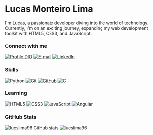 # Lucas Monteiro Lima 

I'm Lucas, a passionate developer diving into the world of technology. Currently, I'm on an exciting journey, expanding my web development toolkit with HTML5, CSS3, and JavaScript.

### Connect with me

[![Profile DIO](https://img.shields.io/badge/-My%20Profile%20on%20DIO-000?style=for-the-badge)](https://www.dio.me/users/lucasmonteirolima10)
[![E-mail](https://img.shields.io/badge/-Email-000?style=for-the-badge&logo=microsoft-outlook&logoColor=E94D5F)](mailto:lucasmonteirolima10@gmail.com)
[![LinkedIn](https://img.shields.io/badge/-LinkedIn-000?style=for-the-badge&logo=linkedin&logoColor=30A3DC)](https://www.linkedin.com/in/lucas-lima-298310164/)

### Skills

![Python](https://img.shields.io/badge/python-000?style=for-the-badge&logo=python&logoColor=ffdd54)
![Git](https://img.shields.io/badge/GIT-000?style=for-the-badge&logo=git&logoColor=FF4500)
[![GitHub](https://img.shields.io/badge/GitHub-100000?style=for-the-badge&logo=github&logoColor=white)](https://docs.github.com/)
![C](https://img.shields.io/badge/C-000?style=for-the-badge&logo=c&logoColor=4169E1)

### Learning

![HTML5](https://img.shields.io/badge/HTML5-000?style=for-the-badge&logo=html5&logoColor=DD0031)
![CSS3](https://img.shields.io/badge/CSS3-000?style=for-the-badge&logo=css3&logoColor=4169E1)
![JavaScript](https://img.shields.io/badge/JavaScript-000?style=for-the-badge&logo=javascript&logoColor=FFFF00)
![Angular](https://img.shields.io/badge/Angular-000?style=for-the-badge&logo=angular&logoColor=DD0031)

### GitHub Stats

![lucslima96 GitHub stats](https://github-readme-stats.vercel.app/api?username=lucslima96&show_icons=true&theme=radical)
![lucslima96](https://github-readme-stats.vercel.app/api/top-langs/?username=lucslima96&layout=compact&langs_count=16&theme=radical)


